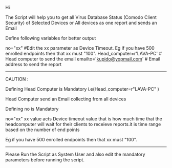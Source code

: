 Hi

The Script will help you to get all  Virus Database Status (Comodo Client Security) of Selected Devices or All devices as one report and sends an Email

Define following variables for better output

no="xx"        #Edit the xx parameter as Device Timeout. Eg if you have 500 enrolled endpoints then that xx must "100". 
Head_computer=r'LAVA-PC' # Head computer to send the email
emailto='kupido@yopmail.com' # Email address to send the report

*****************************************************************************************************************************************************

CAUTION :

Defining Head Computer is Mandatory i.e(Head_computer=r"LAVA-PC" )

Head Computer send an Email collecting from all devices

Defining no is Mandatory

no="xx" xx value acts Device timeout value that is how much time that the headcomputer will wait for their clients to receieve reports.it is time range based on the number of end points

Eg if you have 500 enrolled endpoints then that xx must "100".
*****************************************************************************************************************************************************

Please Run the Script as System User and also edit the mandatory parameters before running the script.
